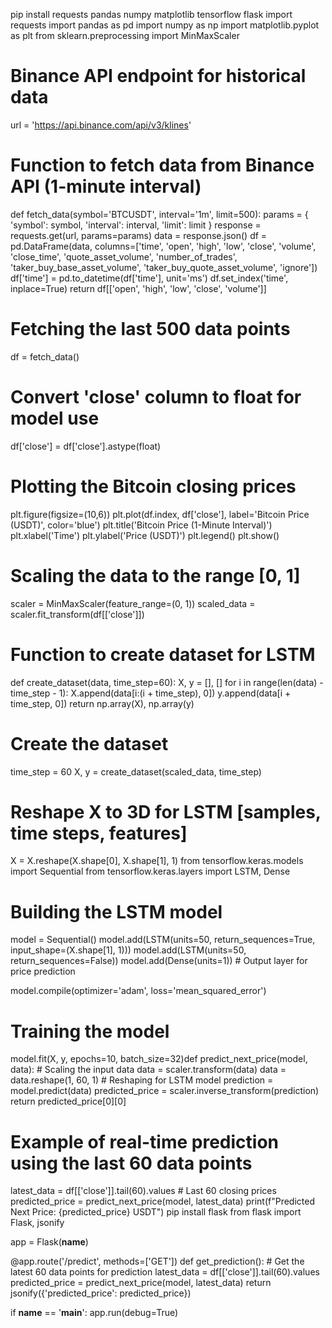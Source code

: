 pip install requests pandas numpy matplotlib tensorflow flask
import requests
import pandas as pd
import numpy as np
import matplotlib.pyplot as plt
from sklearn.preprocessing import MinMaxScaler

# Binance API endpoint for historical data
url = 'https://api.binance.com/api/v3/klines'

# Function to fetch data from Binance API (1-minute interval)
def fetch_data(symbol='BTCUSDT', interval='1m', limit=500):
    params = {
        'symbol': symbol,
        'interval': interval,
        'limit': limit
    }
    response = requests.get(url, params=params)
    data = response.json()
    df = pd.DataFrame(data, columns=['time', 'open', 'high', 'low', 'close', 'volume', 'close_time', 'quote_asset_volume', 'number_of_trades', 'taker_buy_base_asset_volume', 'taker_buy_quote_asset_volume', 'ignore'])
    df['time'] = pd.to_datetime(df['time'], unit='ms')
    df.set_index('time', inplace=True)
    return df[['open', 'high', 'low', 'close', 'volume']]

# Fetching the last 500 data points
df = fetch_data()

# Convert 'close' column to float for model use
df['close'] = df['close'].astype(float)

# Plotting the Bitcoin closing prices
plt.figure(figsize=(10,6))
plt.plot(df.index, df['close'], label='Bitcoin Price (USDT)', color='blue')
plt.title('Bitcoin Price (1-Minute Interval)')
plt.xlabel('Time')
plt.ylabel('Price (USDT)')
plt.legend()
plt.show()
# Scaling the data to the range [0, 1]
scaler = MinMaxScaler(feature_range=(0, 1))
scaled_data = scaler.fit_transform(df[['close']])

# Function to create dataset for LSTM
def create_dataset(data, time_step=60):
    X, y = [], []
    for i in range(len(data) - time_step - 1):
        X.append(data[i:(i + time_step), 0])
        y.append(data[i + time_step, 0])
    return np.array(X), np.array(y)

# Create the dataset
time_step = 60
X, y = create_dataset(scaled_data, time_step)

# Reshape X to 3D for LSTM [samples, time steps, features]
X = X.reshape(X.shape[0], X.shape[1], 1)
from tensorflow.keras.models import Sequential
from tensorflow.keras.layers import LSTM, Dense

# Building the LSTM model
model = Sequential()
model.add(LSTM(units=50, return_sequences=True, input_shape=(X.shape[1], 1)))
model.add(LSTM(units=50, return_sequences=False))
model.add(Dense(units=1))  # Output layer for price prediction

model.compile(optimizer='adam', loss='mean_squared_error')

# Training the model
model.fit(X, y, epochs=10, batch_size=32)def predict_next_price(model, data):
    # Scaling the input data
    data = scaler.transform(data)
    data = data.reshape(1, 60, 1)  # Reshaping for LSTM model
    prediction = model.predict(data)
    predicted_price = scaler.inverse_transform(prediction)
    return predicted_price[0][0]

# Example of real-time prediction using the last 60 data points
latest_data = df[['close']].tail(60).values  # Last 60 closing prices
predicted_price = predict_next_price(model, latest_data)
print(f"Predicted Next Price: {predicted_price} USDT")
pip install flask
from flask import Flask, jsonify

app = Flask(__name__)

@app.route('/predict', methods=['GET'])
def get_prediction():
    # Get the latest 60 data points for prediction
    latest_data = df[['close']].tail(60).values
    predicted_price = predict_next_price(model, latest_data)
    return jsonify({'predicted_price': predicted_price})

if __name__ == '__main__':
    app.run(debug=True)
